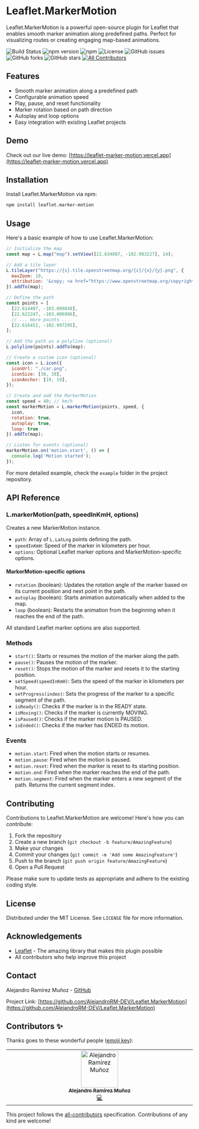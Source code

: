 # Leaflet.MarkerMotion

Leaflet.MarkerMotion is a powerful open-source plugin for Leaflet that enables smooth marker animation along predefined paths. Perfect for visualizing routes or creating engaging map-based animations.

![Build Status](https://img.shields.io/github/actions/workflow/status/AlejandroRM-DEV/Leaflet.MarkerMotion/release.yml?branch=main)
![npm version](https://img.shields.io/npm/v/leaflet.marker-motion)
![npm](https://img.shields.io/npm/dw/leaflet.marker-motion)
![License](https://img.shields.io/badge/license-MIT-blue)
![GitHub issues](https://img.shields.io/github/issues/AlejandroRM-DEV/Leaflet.MarkerMotion)
![GitHub forks](https://img.shields.io/github/forks/AlejandroRM-DEV/Leaflet.MarkerMotion)
![GitHub stars](https://img.shields.io/github/stars/AlejandroRM-DEV/Leaflet.MarkerMotion)
[![All Contributors](https://img.shields.io/badge/all_contributors-1-orange.svg?style=flat-square)](#contributors-)

## Features

- Smooth marker animation along a predefined path
- Configurable animation speed
- Play, pause, and reset functionality
- Marker rotation based on path direction
- Autoplay and loop options
- Easy integration with existing Leaflet projects

## Demo

Check out our live demo: [https://leaflet-marker-motion.vercel.app](https://leaflet-marker-motion.vercel.app)

## Installation

Install Leaflet.MarkerMotion via npm:

```bash
npm install leaflet.marker-motion
```

## Usage

Here's a basic example of how to use Leaflet.MarkerMotion:

```javascript
// Initialize the map
const map = L.map("map").setView([22.634087, -102.983227], 14);

// Add a tile layer
L.tileLayer("https://{s}.tile.openstreetmap.org/{z}/{x}/{y}.png", {
  maxZoom: 19,
  attribution: '&copy; <a href="https://www.openstreetmap.org/copyright">OpenStreetMap</a> contributors',
}).addTo(map);

// Define the path
const points = [
  [22.614407, -103.009848],
  [22.622247, -103.006986],
  // ... more points ...
  [22.616452, -102.997295],
];

// Add the path as a polyline (optional)
L.polyline(points).addTo(map);

// Create a custom icon (optional)
const icon = L.icon({
  iconUrl: "./car.png",
  iconSize: [38, 38],
  iconAnchor: [19, 19],
});

// Create and add the MarkerMotion
const speed = 40; // km/h
const markerMotion = L.markerMotion(points, speed, {
  icon,
  rotation: true,
  autoplay: true,
  loop: true
}).addTo(map);

// Listen for events (optional)
markerMotion.on('motion.start', () => {
  console.log('Motion started');
});
```

For more detailed example, check the `example` folder in the project repository.

## API Reference

### L.markerMotion(path, speedInKmH, options)

Creates a new MarkerMotion instance.

- `path`: Array of `L.LatLng` points defining the path.
- `speedInKmH`: Speed of the marker in kilometers per hour.
- `options`: Optional Leaflet marker options and MarkerMotion-specific options.

#### MarkerMotion-specific options

- `rotation` (boolean): Updates the rotation angle of the marker based on its current position and next point in the path.
- `autoplay` (boolean): Starts animation automatically when added to the map.
- `loop` (boolean): Restarts the animation from the beginning when it reaches the end of the path.

All standard Leaflet marker options are also supported.

### Methods

- `start()`: Starts or resumes the motion of the marker along the path.
- `pause()`: Pauses the motion of the marker.
- `reset()`: Stops the motion of the marker and resets it to the starting position.
- `setSpeed(speedInKmH)`: Sets the speed of the marker in kilometers per hour.
- `setProgress(index)`: Sets the progress of the marker to a specific segment of the path.
- `isReady()`: Checks if the marker is in the READY state.
- `isMoving()`: Checks if the marker is currently MOVING.
- `isPaused()`: Checks if the marker motion is PAUSED.
- `isEnded()`: Checks if the marker has ENDED its motion.

### Events

- `motion.start`: Fired when the motion starts or resumes.
- `motion.pause`: Fired when the motion is paused.
- `motion.reset`: Fired when the marker is reset to its starting position.
- `motion.end`: Fired when the marker reaches the end of the path.
- `motion.segment`: Fired when the marker enters a new segment of the path. Returns the current segment index.

## Contributing

Contributions to Leaflet.MarkerMotion are welcome! Here's how you can contribute:

1. Fork the repository
2. Create a new branch (`git checkout -b feature/AmazingFeature`)
3. Make your changes
4. Commit your changes (`git commit -m 'Add some AmazingFeature'`)
5. Push to the branch (`git push origin feature/AmazingFeature`)
6. Open a Pull Request

Please make sure to update tests as appropriate and adhere to the existing coding style.

## License

Distributed under the MIT License. See `LICENSE` file for more information.

## Acknowledgements

- [Leaflet](https://leafletjs.com/) - The amazing library that makes this plugin possible
- All contributors who help improve this project

## Contact

Alejandro Ramírez Muñoz - [GitHub](https://github.com/AlejandroRM-DEV)

Project Link: [https://github.com/AlejandroRM-DEV/Leaflet.MarkerMotion](https://github.com/AlejandroRM-DEV/Leaflet.MarkerMotion)

## Contributors ✨

Thanks goes to these wonderful people ([emoji key](https://allcontributors.org/docs/en/emoji-key)):

<!-- ALL-CONTRIBUTORS-LIST:START - Do not remove or modify this section -->
<!-- prettier-ignore-start -->
<!-- markdownlint-disable -->
<table>
  <tbody>
    <tr>
      <td align="center" valign="top" width="14.28%"><a href="https://github.com/AlejandroRM-DEV"><img src="https://avatars.githubusercontent.com/u/8054357?v=4?s=100" width="100px;" alt="Alejandro Ramírez Muñoz"/><br /><sub><b>Alejandro Ramírez Muñoz</b></sub></a><br /><a href="https://github.com/AlejandroRM-DEV/Leaflet.MarkerMotion/commits?author=AlejandroRM-DEV" title="Code">💻</a></td>
    </tr>
  </tbody>
</table>

<!-- markdownlint-restore -->
<!-- prettier-ignore-end -->

<!-- ALL-CONTRIBUTORS-LIST:END -->

This project follows the [all-contributors](https://github.com/all-contributors/all-contributors) specification. Contributions of any kind are welcome!